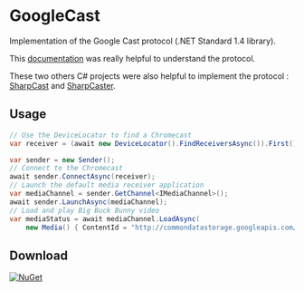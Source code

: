 # GoogleCast
Implementation of the Google Cast protocol (.NET Standard 1.4 library).

This [documentation](https://github.com/thibauts/node-castv2#protocol-description) was really helpful to understand the protocol.

These two others C# projects were also helpful to implement the protocol : [SharpCast](https://github.com/jpepiot/SharpCast) and [SharpCaster](https://github.com/Tapanila/SharpCaster).

## Usage
```cs
// Use the DeviceLocator to find a Chromecast
var receiver = (await new DeviceLocator().FindReceiversAsync()).First();

var sender = new Sender();
// Connect to the Chromecast
await sender.ConnectAsync(receiver);
// Launch the default media receiver application
var mediaChannel = sender.GetChannel<IMediaChannel>();
await sender.LaunchAsync(mediaChannel);
// Load and play Big Buck Bunny video
var mediaStatus = await mediaChannel.LoadAsync(
    new Media() { ContentId = "http://commondatastorage.googleapis.com/gtv-videos-bucket/sample/BigBuckBunny.mp4" });
```

## Download
[![NuGet](https://img.shields.io/nuget/v/GoogleCast.svg)](https://www.nuget.org/packages/GoogleCast)
